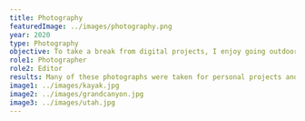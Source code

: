 ```yaml
---
title: Photography
featuredImage: ../images/photography.png
year: 2020
type: Photography
objective: To take a break from digital projects, I enjoy going outdoors and exploring. I have the most experience in landscape photography but have done portrait photography and photojournalism. Taking the time to take photographs develops my skills in composition and editing in Adobe Photoshop and Lightroom.
role1: Photographer
role2: Editor
results: Many of these photographs were taken for personal projects and exploration, but I have experience in photojournalism and sports photography.
image1: ../images/kayak.jpg
image2: ../images/grandcanyon.jpg
image3: ../images/utah.jpg
---
```

